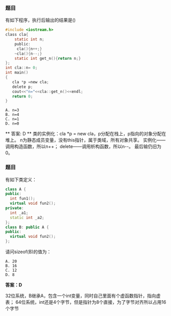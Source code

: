 ### 题目
有如下程序，执行后输出的结果是()
``` C
#include <iostream.h>
class cla{
    static int n;
    public:
     cla(){n++;}
    ~cla(){n--;}
    static int get_n(){return n;}
};
int cla::n= 0;
int main()
{
   cla *p =new cla;
   delete p;
   cout<<"n="<<cla::get_n()<<endl;
   return 0;
}
```

```
A. n=3
B. n=4
C. n=1
D. n=0
```

** 答案: D **
类的实例化：cla *p = new cla，p分配在栈上，p指向的对象分配在堆上。
n为静态成员变量，没有this指针，属于类域，所有对象共享。
实例化——调用构造函数，所以n++；
delete——调用析构函数，所以n--。
最后输仍旧为0。


### 题目
有如下类定义：
``` CPP
class A {
public:
  int fun1();
  virtual void fun2();
private:
  int _a1;
  static int _a2;
};
class B: public A {
public:
  virtual void fun2();
};
```
请问sizeof(B)的值为：
```
A. 20
B. 16
C. 12
D. 8
```

**答案：D**

32位系统，B继承A，包含一个int变量，同时自己里面有个虚函数指针，指向虚表；
64位系统，int还是4个字节，但是指针为8个直接，为了字节对齐所以占用16个字节
